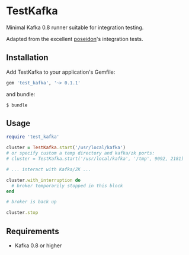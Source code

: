 # TestKafka

Minimal Kafka 0.8 runner suitable for integration testing.

Adapted from the excellent [poseidon](https://github.com/bpot/poseidon)'s integration tests.

## Installation

Add TestKafka to your application's Gemfile:

```ruby
gem 'test_kafka', '~> 0.1.1'
```

and bundle:

    $ bundle

## Usage

```ruby
require 'test_kafka'

cluster = TestKafka.start('/usr/local/kafka')
# or specify custom a temp directory and kafka/zk ports:
# cluster = TestKafka.start('/usr/local/kafka', '/tmp', 9092, 2181)

# ... interact with Kafka/ZK ...

cluster.with_interruption do
  # broker temporarily stopped in this block
end

# broker is back up

cluster.stop
```

## Requirements

* Kafka 0.8 or higher

